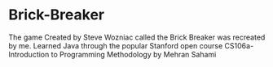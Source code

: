# Brick-Breaker
The game Created by Steve Wozniac called the Brick Breaker was recreated by me. Learned Java through the popular Stanford open course CS106a-Introduction to Programming Methodology by Mehran Sahami  

